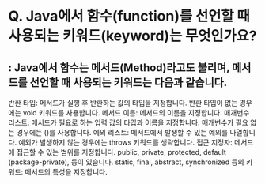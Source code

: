 # Q.  Java에서 함수(function)를 선언할 때 사용되는 키워드(keyword)는 무엇인가요?
## : Java에서 함수는 메서드(Method)라고도 불리며, 메서드를 선언할 때 사용되는 키워드는 다음과 같습니다.

반환 타입: 메서드가 실행 후 반환하는 값의 타입을 지정합니다. 반환 타입이 없는 경우에는 void 키워드를 사용합니다.
메서드 이름: 메서드의 이름을 지정합니다.
매개변수 리스트: 메서드가 필요로 하는 입력 값의 타입과 이름을 지정합니다. 매개변수가 필요 없는 경우에는 ()를 사용합니다.
예외 리스트: 메서드에서 발생할 수 있는 예외를 나열합니다. 예외가 발생하지 않는 경우에는 throws 키워드를 생략합니다.
접근 지정자: 메서드에 접근할 수 있는 범위를 지정합니다. public, private, protected, default (package-private), 등이 있습니다.
static, final, abstract, synchronized 등의 키워드: 메서드의 특성을 지정합니다.